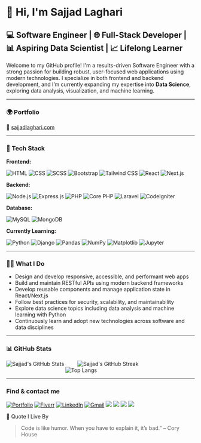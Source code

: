 # 👋 Hi, I'm Sajjad Laghari

## 💻 Software Engineer | 🌐 Full-Stack Developer | 📊 Aspiring Data Scientist | 📈 Lifelong Learner

Welcome to my GitHub profile! I'm a results-driven Software Engineer with a strong passion for building robust, user-focused web applications using modern technologies. I specialize in both frontend and backend development, and I’m currently expanding my expertise into **Data Science**, exploring data analysis, visualization, and machine learning.

---

### 🌍 Portfolio

🔗 [sajjadlaghari.com](https://sajjadlaghari.com)

---

### 🧠 Tech Stack

**Frontend:**

![HTML](https://img.shields.io/badge/-HTML5-E34F26?style=flat-square&logo=html5&logoColor=white)
![CSS](https://img.shields.io/badge/-CSS3-1572B6?style=flat-square&logo=css3)
![SCSS](https://img.shields.io/badge/-SCSS-CC6699?style=flat-square&logo=sass&logoColor=white)
![Bootstrap](https://img.shields.io/badge/-Bootstrap-563D7C?style=flat-square&logo=bootstrap)
![Tailwind CSS](https://img.shields.io/badge/-TailwindCSS-38B2AC?style=flat-square&logo=tailwind-css)
![React](https://img.shields.io/badge/-React-61DAFB?style=flat-square&logo=react)
![Next.js](https://img.shields.io/badge/-Next.js-000000?style=flat-square&logo=next.js)

**Backend:**

![Node.js](https://img.shields.io/badge/-Node.js-339933?style=flat-square&logo=node.js)
![Express.js](https://img.shields.io/badge/-Express.js-000000?style=flat-square&logo=express)
![PHP](https://img.shields.io/badge/-PHP-777BB4?style=flat-square&logo=php)
![Core PHP](https://img.shields.io/badge/-Core%20PHP-8892BF?style=flat-square&logo=php)
![Laravel](https://img.shields.io/badge/-Laravel-FF2D20?style=flat-square&logo=laravel)
![CodeIgniter](https://img.shields.io/badge/-CodeIgniter-EF4223?style=flat-square&logo=codeigniter)

**Database:**

![MySQL](https://img.shields.io/badge/-MySQL-4479A1?style=flat-square&logo=mysql)
![MongoDB](https://img.shields.io/badge/-MongoDB-47A248?style=flat-square&logo=mongodb)

**Currently Learning:**

![Python](https://img.shields.io/badge/-Python-3776AB?style=flat-square&logo=python)
![Django](https://img.shields.io/badge/-Django-092E20?style=flat-square&logo=django)
![Pandas](https://img.shields.io/badge/-Pandas-150458?style=flat-square&logo=pandas)
![NumPy](https://img.shields.io/badge/-NumPy-013243?style=flat-square&logo=numpy)
![Matplotlib](https://img.shields.io/badge/-Matplotlib-11557C?style=flat-square&logo=matplotlib)
![Jupyter](https://img.shields.io/badge/-Jupyter-F37626?style=flat-square&logo=jupyter)

---

### 👨‍💻 What I Do

- Design and develop responsive, accessible, and performant web apps
- Build and maintain RESTful APIs using modern backend frameworks
- Develop reusable components and manage application state in React/Next.js
- Follow best practices for security, scalability, and maintainability
- Explore data science topics including data analysis and machine learning with Python
- Continuously learn and adopt new technologies across software and data disciplines

---


### 📊 GitHub Stats

  ![Sajjad's GitHub Stats](https://github-readme-stats.vercel.app/api?username=sajjadlaghari&show_icons=true&theme=radical) &nbsp; &nbsp; &nbsp; &nbsp;  ![Sajjad's GitHub Streak](https://github-readme-streak-stats.herokuapp.com/?user=sajjadlaghari&theme=radical) &nbsp;&nbsp;&nbsp;&nbsp;&nbsp;&nbsp;&nbsp;&nbsp;  &nbsp;&nbsp;&nbsp;&nbsp;&nbsp;&nbsp;&nbsp;&nbsp; &nbsp;&nbsp;&nbsp;&nbsp;&nbsp;&nbsp;&nbsp;&nbsp; &nbsp;&nbsp;&nbsp;&nbsp;&nbsp;&nbsp;&nbsp;&nbsp; &nbsp;&nbsp;&nbsp;&nbsp;&nbsp;&nbsp;&nbsp;&nbsp; &nbsp;&nbsp;&nbsp;&nbsp;&nbsp;&nbsp;&nbsp;&nbsp; &nbsp;&nbsp;&nbsp;&nbsp;&nbsp;&nbsp;&nbsp;&nbsp;  &nbsp;&nbsp;&nbsp;&nbsp;&nbsp;&nbsp;&nbsp;&nbsp; &nbsp;&nbsp;&nbsp;   ![Top Langs](https://github-readme-stats.vercel.app/api/top-langs/?username=sajjadlaghari&layout=compact&theme=github_dark)

---
<h3>Find & contact me</h3>
<p>

 
  <a href="https://sajjadlaghari.com" target="_blank" rel="noopener noreferrer"><img alt="Portfolio" src="https://img.shields.io/badge/Portfolio-4CAF50?style=for-the-badge&logo=about-dot-me&logoColor=white" /></a> <a href="https://www.fiverr.com/creationcue" target="_blank"><img alt="Fiverr" src="https://img.shields.io/badge/Fiverr-1DBF73?style=for-the-badge&logo=fiverr&logoColor=white" /></a> <a href="https://www.linkedin.com/in/sajjadlaghari/"><img alt="LinkedIn" src="https://img.shields.io/badge/linkedin%20-%230077B5.svg?&style=for-the-badge&logo=linkedin&logoColor=white" target="_blank"></a> <a href="mailto:sajjadlaghari723@gmail.com">
 <img alt="Gmail" src="https://img.shields.io/badge/Gmail-D14836?style=for-the-badge&logo=gmail&logoColor=white" /></a> <a href="https://www.facebook.com/dev.sajjadsindhi/"><img src="https://img.shields.io/badge/Facebook-1877F2?style=for-the-badge&logo=facebook&logoColor=white" /></a> <a href="https://www.instagram.com/sajjad_sindhii/?utm_source=qr&r=nametag">
 <img src="https://img.shields.io/badge/Instagram-E4405F?style=for-the-badge&logo=Instagram&logoColor=white" /></a>  <a href="https://www.snapchat.com/add/sajjad_sindhii?share_id=yDdHMTiVIQ8&locale=en-PK"><img src="https://img.shields.io/badge/SnapChat-FFFC00?style=for-the-badge&logo=snapchat&logoColor=white" /></a> <a href="https://wa.me/923126995341"><img src="https://img.shields.io/badge/WhatsApp-25D366?style=for-the-badge&logo=whatsapp&logoColor=white" /></a>
 

</p>
📢 Quote I Live By
 
> Code is like humor. When you have to explain it, it’s bad.” – Cory House

 
